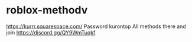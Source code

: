 # roblox-methodv
https://kurrr.squarespace.com/ Password kurontop All methods there and join https://discord.gg/QY9WmTuqkf
